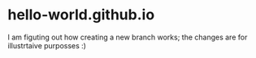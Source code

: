 # hello-world.github.io
I am figuting out how creating a new branch works; the changes are for illustrtaive purposses :) 
